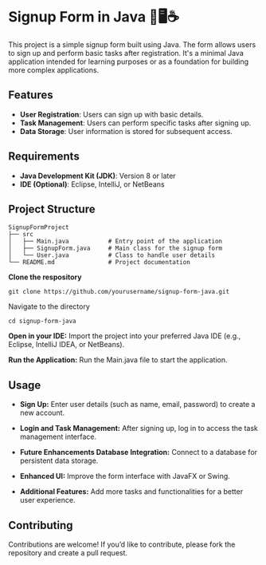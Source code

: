 # Signup Form in Java 📝🖥️☕
This project is a simple signup form built using Java. The form allows users to sign up and perform basic tasks after registration. It's a minimal Java application intended for learning purposes or as a foundation for building more complex applications.
## Features
- **User Registration**: Users can sign up with basic details.
- **Task Management**: Users can perform specific tasks after signing up.
- **Data Storage**: User information is stored for subsequent access.
## Requirements
- **Java Development Kit (JDK)**: Version 8 or later
- **IDE (Optional)**: Eclipse, IntelliJ, or NetBeans
## Project Structure
```plaintext
SignupFormProject
├── src
│   ├── Main.java           # Entry point of the application
│   ├── SignupForm.java     # Main class for the signup form
│   └── User.java           # Class to handle user details
└── README.md               # Project documentation
```
**Clone the respository**
```
git clone https://github.com/yourusername/signup-form-java.git
```
Navigate to the directory
```
cd signup-form-java
```

**Open in your IDE:** Import the project into your preferred Java IDE (e.g., Eclipse, IntelliJ IDEA, or NetBeans).

**Run the Application:** Run the Main.java file to start the application.
## Usage
- **Sign Up:** Enter user details (such as name, email, password) to create a new account.

- **Login and Task Management:** After signing up, log in to access the task management interface.

- **Future Enhancements Database Integration:** Connect to a database for persistent data storage.

- **Enhanced UI:** Improve the form interface with JavaFX or Swing.

- **Additional Features:** Add more tasks and functionalities for a better user experience.

## Contributing
Contributions are welcome! If you’d like to contribute, please fork the repository and create a pull request.
